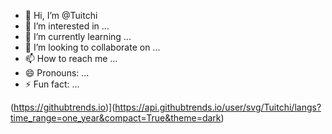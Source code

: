 - 👋 Hi, I’m @Tuitchi
- 👀 I’m interested in ...
- 🌱 I’m currently learning ...
- 💞️ I’m looking to collaborate on ...
- 📫 How to reach me ...
- 😄 Pronouns: ...
- ⚡ Fun fact: ...

<!---
Tuitchi/Tuitchi is a ✨ special ✨ repository because its `README.md` (this file) appears on your GitHub profile.
You can click the Preview link to take a look at your changes.
--->
(https://githubtrends.io)](https://api.githubtrends.io/user/svg/Tuitchi/langs?time_range=one_year&compact=True&theme=dark)

